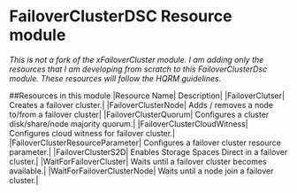 # FailoverClusterDSC Resource module
*This is not a fork of the xFailoverCluster module. I am adding only the resources that I am developing from scratch to this FailoverClusterDsc module. These resources will follow the HQRM guidelines.*

##Resources in this module
|Resource Name| Description|
|FailoverClutser| Creates a failover cluster.|
|FailoverClusterNode| Adds / removes a node to/from a failover cluster|
|FailoverClusterQuorum| Configures a cluster disk/share/node majority quorum.|
|FailoverClusterCloudWitness| Configures cloud witness for failover cluster.|
|FailoverClusterResourceParameter| Configures a failover cluster resource parameter.|
|FailoverClusterS2D| Enables Storage Spaces Direct in a failover cluster.|
|WaitForFailoverCluster| Waits until a failover cluster becomes available.|
|WaitForFailoverClusterNode| Waits until a node join a failover cluster.|
